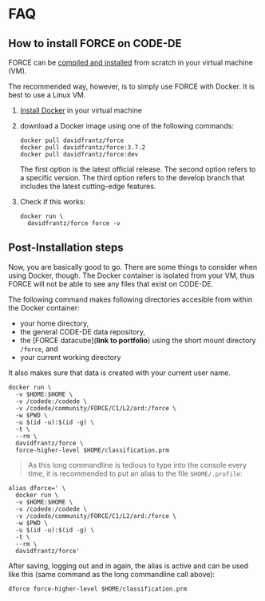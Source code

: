 # FAQ

## How to install FORCE on CODE-DE

FORCE can be [compiled and installed](https://force-eo.readthedocs.io/en/latest/setup/install.html) from scratch in your virtual machine (VM).

The recommended way, however, is to simply use FORCE with Docker.
It is best to use a Linux VM.

1) [Install Docker](https://code-de.org/de/help/topic/faq/X5gxAxEAAB0ArF0T) in your virtual machine

2) download a Docker image using one of the following commands:

    ```
    docker pull davidfrantz/force
    docker pull davidfrantz/force:3.7.2
    docker pull davidfrantz/force:dev
    ```

    The first option is the latest official release.
    The second option refers to a specific version.
    The third option refers to the develop branch that includes the latest cutting-edge features.

3) Check if this works:

    ```
    docker run \
      davidfrantz/force force -v
    ```


## Post-Installation steps

Now, you are basically good to go.
There are some things to consider when using Docker, though.
The Docker container is isolated from your VM, thus FORCE will not be able to see any files that exist on CODE-DE.

The following command makes following directories accesible from within the Docker container:

- your home directory,
- the general CODE-DE data repository,
- the [FORCE datacube](**link to portfolio**) using the short mount directory ``/force``, and 
- your current working directory

It also makes sure that data is created with your current user name.

```
docker run \
  -v $HOME:$HOME \
  -v /codede:/codede \
  -v /codede/community/FORCE/C1/L2/ard:/force \
  -w $PWD \
  -u $(id -u):$(id -g) \
  -t \
  --rm \
  davidfrantz/force \
  force-higher-level $HOME/classification.prm
```

> As this long commandline is tedious to type into the console every time, it is recommended to put an alias to the file ``$HOME/.profile``:

```
alias dforce=' \
  docker run \
  -v $HOME:$HOME \
  -v /codede:/codede \
  -v /codede/community/FORCE/C1/L2/ard:/force \
  -w $PWD \
  -u $(id -u):$(id -g) \
  -t \
  --rm \
  davidfrantz/force'
```

After saving, logging out and in again, the alias is active and can be used like this (same command as the long commandline call above):

```
dforce force-higher-level $HOME/classification.prm
```
